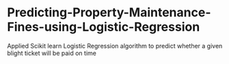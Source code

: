 # Predicting-Property-Maintenance-Fines-using-Logistic-Regression
Applied Scikit learn Logistic Regression algorithm to predict whether a given blight ticket will be paid on time
